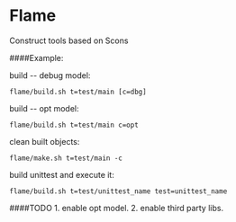Flame
=====

Construct tools based on Scons

####Example:

  build -- debug model:

    flame/build.sh t=test/main [c=dbg]

  build -- opt model:

    flame/build.sh t=test/main c=opt

  clean built objects:

    flame/make.sh t=test/main -c

  build unittest and execute it:

    flame/build.sh t=test/unittest_name test=unittest_name


####TODO
	1. enable opt model.
	2. enable third party libs.
